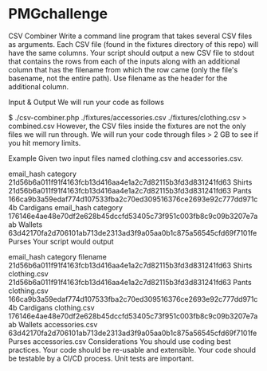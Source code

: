 # PMGchallenge
CSV Combiner
Write a command line program that takes several CSV files as arguments. Each CSV file (found in the fixtures directory of this repo) will have the same columns. Your script should output a new CSV file to stdout that contains the rows from each of the inputs along with an additional column that has the filename from which the row came (only the file's basename, not the entire path). Use filename as the header for the additional column.

Input & Output
We will run your code as follows

$ ./csv-combiner.php ./fixtures/accessories.csv ./fixtures/clothing.csv > combined.csv
However, the CSV files inside the fixtures are not the only files we will run through. We will run your code through files > 2 GB to see if you hit memory limits.

Example
Given two input files named clothing.csv and accessories.csv.

email_hash	category
21d56b6a011f91f4163fcb13d416aa4e1a2c7d82115b3fd3d831241fd63	Shirts
21d56b6a011f91f4163fcb13d416aa4e1a2c7d82115b3fd3d831241fd63	Pants
166ca9b3a59edaf774d107533fba2c70ed309516376ce2693e92c777dd971c4b	Cardigans
email_hash	category
176146e4ae48e70df2e628b45dccfd53405c73f951c003fb8c9c09b3207e7aab	Wallets
63d42170fa2d706101ab713de2313ad3f9a05aa0b1c875a56545cfd69f7101fe	Purses
Your script would output

email_hash	category	filename
21d56b6a011f91f4163fcb13d416aa4e1a2c7d82115b3fd3d831241fd63	Shirts	clothing.csv
21d56b6a011f91f4163fcb13d416aa4e1a2c7d82115b3fd3d831241fd63	Pants	clothing.csv
166ca9b3a59edaf774d107533fba2c70ed309516376ce2693e92c777dd971c4b	Cardigans	clothing.csv
176146e4ae48e70df2e628b45dccfd53405c73f951c003fb8c9c09b3207e7aab	Wallets	accessories.csv
63d42170fa2d706101ab713de2313ad3f9a05aa0b1c875a56545cfd69f7101fe	Purses	accessories.csv
Considerations
You should use coding best practices. Your code should be re-usable and extensible.
Your code should be testable by a CI/CD process. Unit tests are important.
